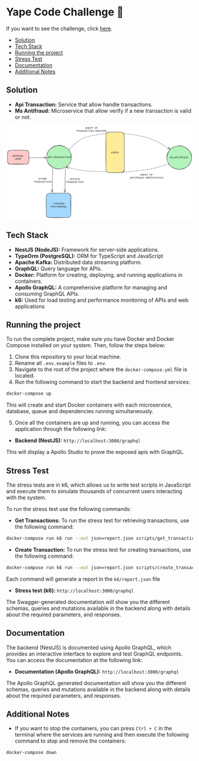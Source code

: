 # Yape Code Challenge 🚀

If you want to see the challenge, click [here](CHALLENGE.md "Go to Challenge Section").

- [Solution](#solution "Go to Solution Section")
- [Tech Stack](#tech-stack "Go to Tech Stack Section")
- [Running the project](#running-the-project "Go to Running the project Section")
- [Stress Test](#stress-test "Go to Stress Test Section")
- [Documentation](#documentation "Go to Documentation Section")
- [Additional Notes](#additional-notes "Go to Additional Notes Section")

## Solution

- **Api Transaction:** Service that allow handle transactions.
- **Ms Antifraud:** Microservice that allow verify if a new transaction is valid or not.

![diagram](images/diagram.png)

## Tech Stack

- **NestJS (NodeJS):** Framework for server-side applications.
- **TypeOrm (PostgreSQL):** ORM for TypeScript and JavaScript
- **Apache Kafka:** Distributed data streaming platform.
- **GraphQL:** Query language for APIs.
- **Docker:** Platform for creating, deploying, and running applications in containers.
- **Apollo GraphQL:** A comprehensive platform for managing and consuming GraphQL APIs.
- **k6:** Used for load testing and performance monitoring of APIs and web applications

## Running the project

To run the complete project, make sure you have Docker and Docker Compose installed on your system. Then, follow the steps below:

1. Clone this repository to your local machine.
2. Rename all `.env.example` files to `.env`.
3. Navigate to the root of the project where the `docker-compose.yml` file is located.
4. Run the following command to start the backend and frontend services:

```bash
docker-compose up
```

This will create and start Docker containers with each microservice, database, queue and dependencies running simultaneously.

5. Once all the containers are up and running, you can access the application through the following link:

* **Backend (NestJS):** `http://localhost:3000/graphql`

This will display a Apollo Studio to prove the exposed apis with GraphQL.

## Stress Test

The stress tests are in k6, which allows us to write test scripts in JavaScript and execute them to simulate thousands of concurrent users interacting with the system.

To run the stress test use the following commands:

- **Get Transactions:** To run the stress test for retrieving transactions, use the following command:

```bash
docker-compose run k6 run --out json=report.json scripts/get_transactions.k6.js
```

- **Create Transaction:** To run the stress test for creating transactions, use the following command:

```bash
docker-compose run k6 run --out json=report.json scripts/create_transaction.k6.js
```

Each command will generate a report in the `k6/report.json` file

* **Stress test (k6):** `http://localhost:3000/graphql`

The Swagger-generated documentation will show you the different schemas, queries and mutations available in the backend along with details about the required parameters, and responses.

## Documentation

The backend (NestJS) is documented using Apollo GraphQL, which provides an interactive interface to explore and test GraphQL endpoints. You can access the documentation at the following link:

* **Documentation (Apollo GraphQL):** `http://localhost:3000/graphql`

The Apollo GraphQL generated documentation will show you the different schemas, queries and mutations available in the backend along with details about the required parameters, and responses.

## Additional Notes

* If you want to stop the containers, you can press `Ctrl + C` in the terminal where the services are running and then execute the following command to stop and remove the containers:

```bash
docker-compose down
```
